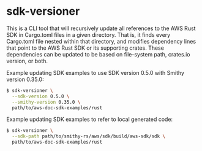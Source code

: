 sdk-versioner
============

This is a CLI tool that will recursively update all references to the AWS Rust SDK
in Cargo.toml files in a given directory. That is, it finds every Cargo.toml file nested
within that directory, and modifies dependency lines that point to the AWS Rust SDK
or its supporting crates. These dependencies can be updated to be based on file-system
path, crates.io version, or both.

Example updating SDK examples to use SDK version 0.5.0 with Smithy version 0.35.0:
```bash
$ sdk-versioner \
  --sdk-version 0.5.0 \
  --smithy-version 0.35.0 \
  path/to/aws-doc-sdk-examples/rust
```

Example updating SDK examples to refer to local generated code:
```bash
$ sdk-versioner \
  --sdk-path path/to/smithy-rs/aws/sdk/build/aws-sdk/sdk \
  path/to/aws-doc-sdk-examples/rust
```
